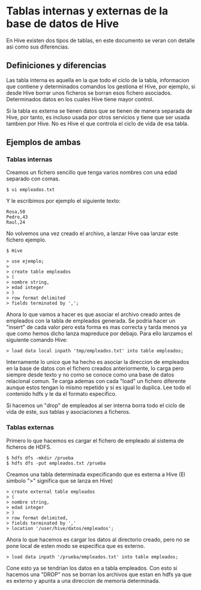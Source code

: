 # Tablas internas y externas de la base de datos de Hive

En Hive existen dos tipos de tablas, en este documento se veran con detalle asi como sus diferencias.

## Definiciones y diferencias

Las tabla interna es aquella en la que todo el ciclo de la tabla, informacion que contiene y determinados comandos los gestiona el Hive, por ejemplo, si desde Hive borrar unos ficheros se borran esos fichero asociados. Determinados datos en los cuales Hive tiene mayor control.

Si la tabla es externa se tienen datos que se tienen de manera separada de Hive, por tanto, es incluso usada por otros servicios y tiene que ser usada tambien por Hive. No es Hive el que controla el ciclo de vida de esa tabla.

## Ejemplos de ambas

### Tablas internas

Creamos un fichero sencillo que tenga varios nombres con una edad separado con comas.

    $ vi empleados.txt    

Y le escribimos por ejemplo el siguiente texto:

    Rosa,50
    Pedro,43
    Raul,24

No volvemos una vez creado el archivo, a lanzar Hive oaa lanzar este fichero ejemplo.

    $ Hive

    > use ejemplo;
    >
    > create table empleados
    > (
    > nombre string,
    > edad integer
    > )
    > row format delimited
    > fields terminated by ',';

Ahora lo que vamos a hacer es que asociar el archivo creado antes de empleados con la tabla de empleados generada. Se podria hacer un "insert" de cada valor pero esta forma es mas correcta y tarda menos ya que como hemos dicho lanza mapreduce por debajo. Para ello lanzamos el siguiente comando Hive:

    > load data local inpath 'tmp/empleados.txt' into table empleados;

Internamente lo unico que ha hecho es asociar la direccion de empleados en la base de datos con el fichero creados anteriormente, lo carga pero siempre desde texto y no como se conoce como una base de datos relacional comun. Te carga ademas con cada "load" un fichero diferente aunque estos tengan lo mismo repetido y si es igual lo duplica. Lee todo el contenido hdfs y le da el formato especifico.

Si hacemos un "drop" de empleados al ser interna borra todo el ciclo de vida de este, sus tablas y asociaciones a ficheros.

### Tablas externas

Primero lo que hacemos es cargar el fichero de empleado al sistema de ficheros de HDFS.

    $ hdfs dfs -mkdir /prueba
    $ hdfs dfs -put empleados.txt /prueba

Creamos una tabla determinada expecificando que es externa a Hive (El simbolo ">" significa que se lanza en Hive)

    > create external table empleados
    > (
    > nombre string,
    > edad integer
    > )
    > row format delimited,
    > fields terminated by ','
    > location '/user/hive/datos/empleados';

Ahora lo que hacemos es cargar los datos al directorio creado, pero no se pone local de esten modo se especifica que es externo.

    > load data inpath '/prueba/empleados.txt' into table empleados;

Cone esto ya se tendrian los datos en a tabla empleados. Con esto si hacemos una "DROP" nos se borran los archivos que estan en hdfs ya que es externo y apunta a una direccion de memoria determinada.